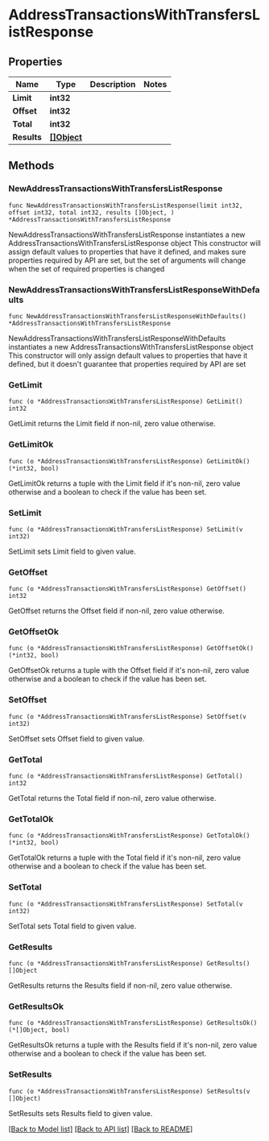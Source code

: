 # AddressTransactionsWithTransfersListResponse

## Properties

Name | Type | Description | Notes
------------ | ------------- | ------------- | -------------
**Limit** | **int32** |  | 
**Offset** | **int32** |  | 
**Total** | **int32** |  | 
**Results** | [**[]Object**](Object.md) |  | 

## Methods

### NewAddressTransactionsWithTransfersListResponse

`func NewAddressTransactionsWithTransfersListResponse(limit int32, offset int32, total int32, results []Object, ) *AddressTransactionsWithTransfersListResponse`

NewAddressTransactionsWithTransfersListResponse instantiates a new AddressTransactionsWithTransfersListResponse object
This constructor will assign default values to properties that have it defined,
and makes sure properties required by API are set, but the set of arguments
will change when the set of required properties is changed

### NewAddressTransactionsWithTransfersListResponseWithDefaults

`func NewAddressTransactionsWithTransfersListResponseWithDefaults() *AddressTransactionsWithTransfersListResponse`

NewAddressTransactionsWithTransfersListResponseWithDefaults instantiates a new AddressTransactionsWithTransfersListResponse object
This constructor will only assign default values to properties that have it defined,
but it doesn't guarantee that properties required by API are set

### GetLimit

`func (o *AddressTransactionsWithTransfersListResponse) GetLimit() int32`

GetLimit returns the Limit field if non-nil, zero value otherwise.

### GetLimitOk

`func (o *AddressTransactionsWithTransfersListResponse) GetLimitOk() (*int32, bool)`

GetLimitOk returns a tuple with the Limit field if it's non-nil, zero value otherwise
and a boolean to check if the value has been set.

### SetLimit

`func (o *AddressTransactionsWithTransfersListResponse) SetLimit(v int32)`

SetLimit sets Limit field to given value.


### GetOffset

`func (o *AddressTransactionsWithTransfersListResponse) GetOffset() int32`

GetOffset returns the Offset field if non-nil, zero value otherwise.

### GetOffsetOk

`func (o *AddressTransactionsWithTransfersListResponse) GetOffsetOk() (*int32, bool)`

GetOffsetOk returns a tuple with the Offset field if it's non-nil, zero value otherwise
and a boolean to check if the value has been set.

### SetOffset

`func (o *AddressTransactionsWithTransfersListResponse) SetOffset(v int32)`

SetOffset sets Offset field to given value.


### GetTotal

`func (o *AddressTransactionsWithTransfersListResponse) GetTotal() int32`

GetTotal returns the Total field if non-nil, zero value otherwise.

### GetTotalOk

`func (o *AddressTransactionsWithTransfersListResponse) GetTotalOk() (*int32, bool)`

GetTotalOk returns a tuple with the Total field if it's non-nil, zero value otherwise
and a boolean to check if the value has been set.

### SetTotal

`func (o *AddressTransactionsWithTransfersListResponse) SetTotal(v int32)`

SetTotal sets Total field to given value.


### GetResults

`func (o *AddressTransactionsWithTransfersListResponse) GetResults() []Object`

GetResults returns the Results field if non-nil, zero value otherwise.

### GetResultsOk

`func (o *AddressTransactionsWithTransfersListResponse) GetResultsOk() (*[]Object, bool)`

GetResultsOk returns a tuple with the Results field if it's non-nil, zero value otherwise
and a boolean to check if the value has been set.

### SetResults

`func (o *AddressTransactionsWithTransfersListResponse) SetResults(v []Object)`

SetResults sets Results field to given value.



[[Back to Model list]](../README.md#documentation-for-models) [[Back to API list]](../README.md#documentation-for-api-endpoints) [[Back to README]](../README.md)


